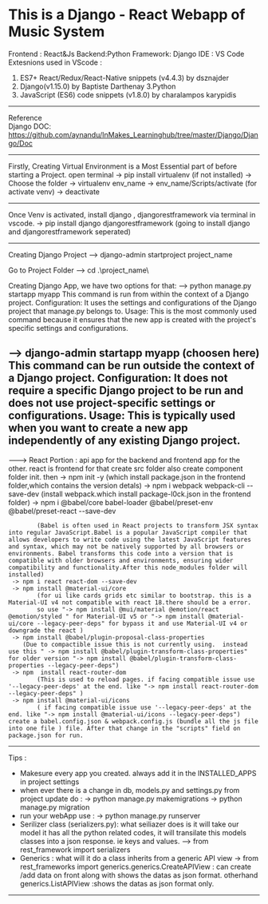 This is  a Django - React Webapp of Music System
================================================

Frontend : React&Js
Backend:Python
Framework: Django 
IDE : VS Code
Extesnions used in VScode : 
1. ES7+ React/Redux/React-Native snippets (v4.4.3) by dsznajder
2. Django(v1.15.0) by Baptiste Darthenay
3.Python
4. JavaScript (ES6) code snippets (v1.8.0) by charalampos karypidis
-----------------------------
Reference  
Django DOC: https://github.com/aynandu/InMakes_Learninghub/tree/master/Django/Django/Doc

------------------------------
Firstly, Creating Virtual Environment is a Most Essential part of before starting a Project. open terminal 
-> pip install virtualenv (if not installed)
-> Choose the folder
-> virtualenv env_name
-> env_name/Scripts/activate (for activate venv)
-> deactivate

--------------------------
Once Venv is activated, install django , djangorestframework via terminal in vscode.
-> pip install django djangorestframework (going to install django and djangorestframework seperated)

----------------------
Creating Django Project
--> django-admin startproject project_name

Go to Project Folder
--> cd .\project_name\

Creating Django App, we have two options for that:
--> python manage.py startapp myapp
        This command is run from within the context of a Django project.
        Configuration: It uses the settings and configurations of the Django project that manage.py belongs to.
        Usage: This is the most commonly used command because it ensures that the new app is created with the project's specific settings and configurations.

--> django-admin startapp myapp (choosen here)
        This command can be run outside the context of a Django project.
        Configuration: It does not require a specific Django project to be run and does not use project-specific settings or configurations.
        Usage: This is typically used when you want to create a new app independently of any existing Django project.
--------------------------
---> React Portion :
api app for the backend and frontend app for the other. react is  frontend for that create src folder also create component folder init. then
     -> npm init -y 
            (which install package.json in the frontend folder,which contains the version detals)
     -> npm i webpack webpack-cli --save-dev 
            (install webpack.which install package-l0ck.json in the frontend folder)
     -> npm i @babel/core babel-loader @babel/preset-env @babel/preset-react --save-dev

            (Babel is often used in React projects to transform JSX syntax into regular JavaScript.Babel is a popular JavaScript compiler that allows developers to write code using the latest JavaScript features and syntax, which may not be natively supported by all browsers or environments. Babel transforms this code into a version that is compatible with older browsers and environments, ensuring wider compatibility and functionality.After this node_modules folder will installed)
     -> npm i react react-dom --save-dev
     -> npm install @material-ui/core 
            (for ui like cards grids etc similar to bootstrap. this is a  Material-UI v4 not compatible with react 18.there should be a error.
            so use "-> npm install @mui/material @emotion/react @emotion/styled " for Material-UI v5 or "-> npm install @material-ui/core --legacy-peer-deps" for bypass it and use Material-UI v4 or downgrade the react )
     -> npm install @babel/plugin-proposal-class-properties 
        (Due to compactible issue this is not currently using.  instead use this " -> npm install @babel/plugin-transform-class-properties" for older version "-> npm install @babel/plugin-transform-class-properties --legacy-peer-deps")
     -> npm  install react-router-dom 
            (This is used to reload pages. if facing compatible issue use '--legacy-peer-deps' at the end. like "-> npm install react-router-dom --legacy-peer-deps" )
     -> npm install @material-ui/icons
            ( if facing compatible issue use '--legacy-peer-deps' at the end. like "-> npm install @material-ui/icons --legacy-peer-deps")
    create a babel.config.json & webpack.config.js (bundle all the js file into one file ) file. After that change in the "scripts" field on package.json for run.
--------------------------
Tips :
 * Makesure every app you created. always add it in the INSTALLED_APPS in project settings
 * when ever there is a change in db, models.py and settings.py from project update do :
    -> python manage.py makemigrations
    -> python manage.py migration
* run your webApp use :
    -> python manage.py runserver
* Serilizer class (serializers.py):  what seiliazer does is it will take our model it has all the python related codes, it will transilate this models classes into a json response. ie keys and values. --> from rest_framework import serializers
* Generics : what will it do a class inherits from a generic API view -> from rest_frameworks import generics.generics.CreateAPIView : can create /add data on front along with shows the datas as json format. otherhand generics.ListAPIView :shows the datas as json format only.
------------------

